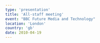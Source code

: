 ```yaml
---
type: 'presentation'
title: 'All-staff meeting'
event: "BBC Future Media and Technology"
location: 'London'
country: 'gb'
date: 2010-04-19
---
```

